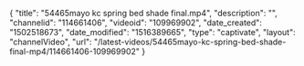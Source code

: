 {
    "title": "54465mayo kc spring bed shade final.mp4",
    "description": "",
    "channelid": "114661406",
    "videoid": "109969902",
    "date_created": "1502518673",
    "date_modified": "1516389665",
    "type": "captivate",
    "layout": "channelVideo",
    "url": "\/latest-videos\/54465mayo-kc-spring-bed-shade-final-mp4\/114661406-109969902"
}